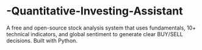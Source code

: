 # -Quantitative-Investing-Assistant
A free and open-source stock analysis system that uses fundamentals, 10+ technical indicators, and global sentiment to generate clear BUY/SELL decisions. Built with Python.
